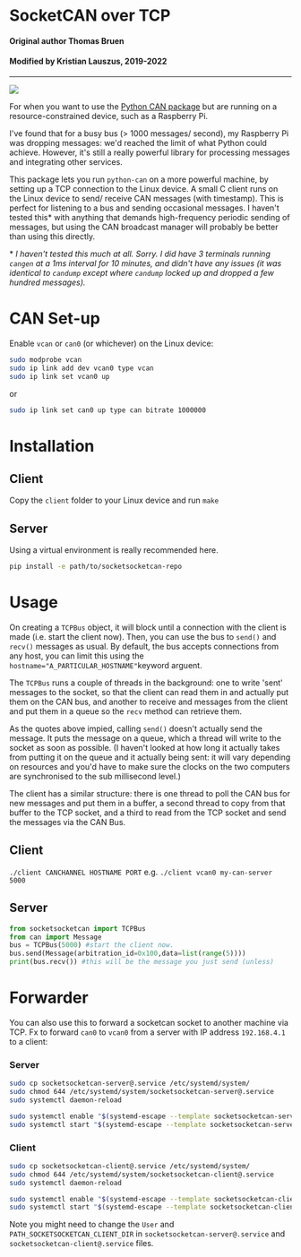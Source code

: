 # SocketCAN over TCP

#### Original author Thomas Bruen
#### Modified by Kristian Lauszus, 2019-2022
_________

[![](https://github.com/Lauszus/socketsocketcan/workflows/socketsocketcan%20CI/badge.svg)](https://github.com/Lauszus/socketsocketcan/actions?query=branch%3Amaster)

For when you want to use the [Python CAN package](https://github.com/hardbyte/python-can) but are running on a resource-constrained device, such as a Raspberry Pi.

I've found that for a busy bus (> 1000 messages/ second), my Raspberry Pi was dropping messages: we'd reached the limit of what Python could achieve. However, it's still a really powerful library for processing messages and integrating other services.

This package lets you run `python-can` on a more powerful machine, by setting up a TCP connection to the Linux device. A small C client runs on the Linux device to send/ receive CAN messages (with timestamp). This is perfect for listening to a bus and sending occasional messages. I haven't tested this\* with anything that demands high-frequency periodic sending of messages, but using the CAN broadcast manager will probably be better than using this directly.

\* *I haven't tested this much at all. Sorry. I did have 3 terminals running `cangen` at a 1ms interval for 10 minutes, and didn't have any issues (it was identical to `candump` except where `candump` locked up and dropped a few hundred messages).*

# CAN Set-up
Enable `vcan` or `can0` (or whichever) on the Linux device:

```bash
sudo modprobe vcan
sudo ip link add dev vcan0 type vcan
sudo ip link set vcan0 up
```

or

```bash
sudo ip link set can0 up type can bitrate 1000000
```

# Installation

## Client

Copy the `client` folder to your Linux device and run `make`

## Server

Using a virtual environment is really recommended here.

```bash
pip install -e path/to/socketsocketcan-repo
```

# Usage
On creating a `TCPBus` object, it will block until a connection with the client is made (i.e. start the client now). Then, you can use the bus to `send()` and `recv()` messages as usual. By default, the bus accepts connections from any host, you can limit this using the `hostname="A_PARTICULAR_HOSTNAME"`keyword arguent.

The `TCPBus` runs a couple of threads in the background: one to write 'sent' messages to the socket, so that the client can read them in and actually put them on the CAN bus, and another to receive and messages from the client and put them in a queue so the `recv` method can retrieve them.

As the quotes above impied, calling `send()` doesn't actually send the message. It puts the message on a queue, which a thread will write to the socket as soon as possible. (I haven't looked at how long it actually takes from putting it on the queue and it actually being sent: it will vary depending on resources and you'd have to make sure the clocks on the two computers are synchronised to the sub millisecond level.)

The client has a similar structure: there is one thread to poll the CAN bus for new messages and put them in a buffer, a second thread to copy from that buffer to the TCP socket, and a third to read from the TCP socket and send the messages via the CAN Bus.

## Client

`./client CANCHANNEL HOSTNAME PORT`
e.g. `./client vcan0 my-can-server 5000`

## Server

```python
from socketsocketcan import TCPBus
from can import Message
bus = TCPBus(5000) #start the client now.
bus.send(Message(arbitration_id=0x100,data=list(range(5))))
print(bus.recv()) #this will be the message you just send (unless)
```

# Forwarder

You can also use this to forward a socketcan socket to another machine via TCP. Fx to forward `can0` to `vcan0` from a server with IP address `192.168.4.1` to a client:

### Server

```bash
sudo cp socketsocketcan-server@.service /etc/systemd/system/
sudo chmod 644 /etc/systemd/system/socketsocketcan-server@.service
sudo systemctl daemon-reload

sudo systemctl enable "$(systemd-escape --template socketsocketcan-server@.service "can0 0.0.0.0 8000")"
sudo systemctl start "$(systemd-escape --template socketsocketcan-server@.service "can0 0.0.0.0 8000")"
```

### Client

```bash
sudo cp socketsocketcan-client@.service /etc/systemd/system/
sudo chmod 644 /etc/systemd/system/socketsocketcan-client@.service
sudo systemctl daemon-reload

sudo systemctl enable "$(systemd-escape --template socketsocketcan-client@.service "vcan0 192.168.4.1 8000")"
sudo systemctl start "$(systemd-escape --template socketsocketcan-client@.service "vcan0 192.168.4.1 8000")"
```

Note you might need to change the `User` and `PATH_SOCKETSOCKETCAN_CLIENT_DIR` in `socketsocketcan-server@.service` and `socketsocketcan-client@.service` files.
